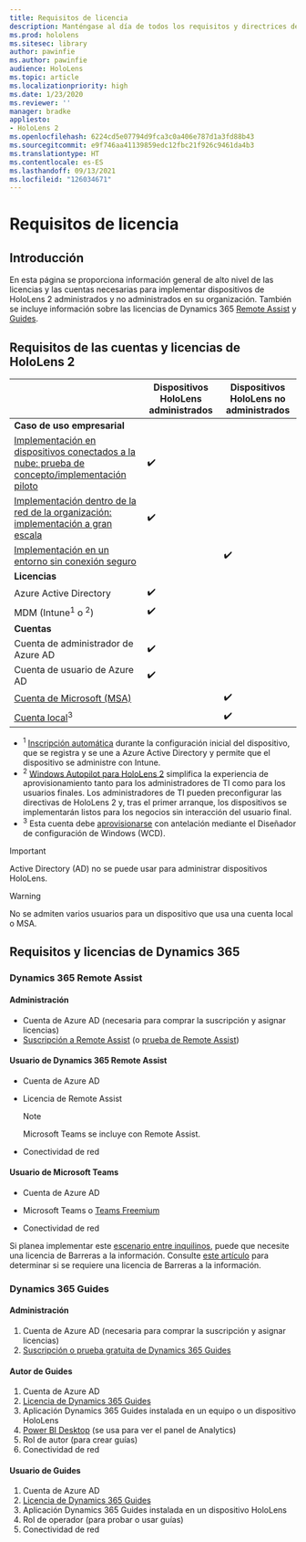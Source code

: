 ```yaml
---
title: Requisitos de licencia
description: Manténgase al día de todos los requisitos y directrices de licencia que necesita para la administración de dispositivos móviles, HoloLens y Asistencia remota.
ms.prod: hololens
ms.sitesec: library
author: pawinfie
ms.author: pawinfie
audience: HoloLens
ms.topic: article
ms.localizationpriority: high
ms.date: 1/23/2020
ms.reviewer: ''
manager: bradke
appliesto:
- HoloLens 2
ms.openlocfilehash: 6224cd5e07794d9fca3c0a406e787d1a3fd88b43
ms.sourcegitcommit: e9f746aa41139859edc12fbc21f926c9461da4b3
ms.translationtype: HT
ms.contentlocale: es-ES
ms.lasthandoff: 09/13/2021
ms.locfileid: "126034671"
---
```

# <a name="license-requirements"></a>Requisitos de licencia

## <a name="overview"></a>Introducción
En esta página se proporciona información general de alto nivel de las licencias y las cuentas necesarias para implementar dispositivos de HoloLens 2 administrados y no administrados en su organización. También se incluye información sobre las licencias de Dynamics 365 [Remote Assist](#dynamics-365-remote-assist) y [Guides](#dynamics-365-guides).

## <a name="hololens-2-license-and-account-requirements"></a>Requisitos de las cuentas y licencias de HoloLens 2

 
|       &nbsp;      | Dispositivos HoloLens administrados | Dispositivos HoloLens no administrados |
|-------------------|-----------------|---------------------|
| **Caso de uso empresarial** | | |
| [Implementación en dispositivos conectados a la nube: prueba de concepto/implementación piloto](hololens-requirements.md#scenario-a-deploy-to-cloud-connected-devices)  | ✔️| |
| [Implementación dentro de la red de la organización: implementación a gran escala](hololens-requirements.md#scenario-b-deploy-inside-your-organizations-network) | ✔️| |
| [Implementación en un entorno sin conexión seguro](hololens-requirements.md#scenario-c-deploy-in-secure-offline-environment) | | ✔️ |
| **Licencias** | | |
| Azure Active Directory | ✔️ | |
| MDM (Intune<sup>1</sup> o <sup>2</sup>) | ✔️  | |
| **Cuentas** |  | |
| Cuenta de administrador de Azure AD | ✔️ |  |
| Cuenta de usuario de Azure AD | ✔️ | |
| [Cuenta de Microsoft (MSA)](/windows/security/identity-protection/access-control/microsoft-accounts)| | ✔️ |
| [Cuenta local](/windows/security/identity-protection/access-control/local-accounts)<sup>3</sup> | | ✔️ |
- <sup>1</sup> [Inscripción automática](/mem/intune/enrollment/windows-enroll#enable-windows-10-automatic-enrollment) durante la configuración inicial del dispositivo, que se registra y se une a Azure Active Directory y permite que el dispositivo se administre con Intune.
- <sup>2</sup> [Windows Autopilot para HoloLens 2](hololens2-autopilot.md) simplifica la experiencia de aprovisionamiento tanto para los administradores de TI como para los usuarios finales. Los administradores de TI pueden preconfigurar las directivas de HoloLens 2 y, tras el primer arranque, los dispositivos se implementarán listos para los negocios sin interacción del usuario final.
- <sup>3</sup> Esta cuenta debe [aprovisionarse](hololens-provisioning.md#provisioning-package-hololens-wizard) con antelación mediante el Diseñador de configuración de Windows (WCD).

> [!IMPORTANT]
> Active Directory (AD) no se puede usar para administrar dispositivos HoloLens.
 
> [!WARNING]
> No se admiten varios usuarios para un dispositivo que usa una cuenta local o MSA.

## <a name="dynamics-365-licensing-and-requirements"></a>Requisitos y licencias de Dynamics 365

### <a name="dynamics-365-remote-assist"></a>Dynamics 365 Remote Assist 

#### <a name="admin"></a>Administración

- Cuenta de Azure AD (necesaria para comprar la suscripción y asignar licencias)
- [Suscripción a Remote Assist](/dynamics365/mixed-reality/remote-assist/buy-and-deploy-remote-assist) (o [prueba de Remote Assist](/dynamics365/mixed-reality/remote-assist/try-remote-assist))
    
#### <a name="dynamics-365-remote-assist-user"></a>Usuario de Dynamics 365 Remote Assist

- Cuenta de Azure AD

- Licencia de Remote Assist 

  > [!NOTE]
  > Microsoft Teams se incluye con Remote Assist.

- Conectividad de red

#### <a name="microsoft-teams-user"></a>Usuario de Microsoft Teams

- Cuenta de Azure AD

- Microsoft Teams o [Teams Freemium](https://products.office.com/microsoft-teams/free)

- Conectividad de red

Si planea implementar este [escenario entre inquilinos](/dynamics365/mixed-reality/remote-assist/cross-tenant-overview#scenario-2-leasing-services-to-other-tenants), puede que necesite una licencia de Barreras a la información. Consulte [este artículo](/dynamics365/mixed-reality/remote-assist/cross-tenant-licensing-implementation#step-1-determine-if-information-barriers-are-necessary) para determinar si se requiere una licencia de Barreras a la información.

### <a name="dynamics-365-guides"></a>Dynamics 365 Guides 

#### <a name="admin"></a>Administración

1. Cuenta de Azure AD (necesaria para comprar la suscripción y asignar licencias)
2. [Suscripción o prueba gratuita de Dynamics 365 Guides](/dynamics365/mixed-reality/guides/setup-step-one)

#### <a name="guides-author"></a>Autor de Guides

1. Cuenta de Azure AD
1. [Licencia de Dynamics 365 Guides](/dynamics365/mixed-reality/guides/requirements)
1. Aplicación Dynamics 365 Guides instalada en un equipo o un dispositivo HoloLens
1. [Power BI Desktop](https://powerbi.microsoft.com/desktop/) (se usa para ver el panel de Analytics)
1. Rol de autor (para crear guías)
1. Conectividad de red

#### <a name="guides-user"></a>Usuario de Guides

1. Cuenta de Azure AD
1. [Licencia de Dynamics 365 Guides](/dynamics365/mixed-reality/guides/requirements)
1. Aplicación Dynamics 365 Guides instalada en un dispositivo HoloLens
1. Rol de operador (para probar o usar guías)
1. Conectividad de red
